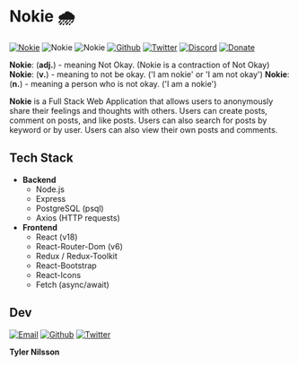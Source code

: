 # **Nokie** 🌧
[![Nokie](https://img.shields.io/badge/Website-nokie.org-%23a55eea)](http://nokie.org)
![Nokie](https://img.shields.io/badge/Version-1.0.0-informational)
![Nokie](https://img.shields.io/badge/License-MIT-blue)
[![Github](https://img.shields.io/badge/GitHub-Nokie-%2300bfa5?logo=github)](https://github.com/tylerdev719/nokie)
[![Twitter](https://img.shields.io/badge/Twitter-tylerdev719-%231DA1F2?logo=twitter)](https://twitter.com/code_and_imni)
[![Discord](https://img.shields.io/badge/Discord-Nokie-%237289DA?logo=discord)](https://discord.gg/nokie)
[![Donate](https://img.shields.io/badge/Donate-PayPal-%2300457C?logo=paypal)](https://paypal.me/tylerdev719)
<!-- Email -->


**Nokie**: (**adj.**) - meaning Not Okay. (Nokie is a contraction of Not Okay)
**Nokie**: (**v.**) - meaning to not be okay. ('I am nokie' or 'I am not okay')
**Nokie**: (**n.**) - meaning a person who is not okay. ('I am a nokie')

**Nokie** is a Full Stack Web Application that allows users to anonymously share their feelings and thoughts with others. Users can create posts, comment on posts, and like posts. Users can also search for posts by keyword or by user. Users can also view their own posts and comments.

## **Tech Stack**
- **Backend**
  - Node.js
  - Express
  - PostgreSQL (psql)
  - Axios (HTTP requests)
- **Frontend**
  - React (v18)
  - React-Router-Dom (v6)
  - Redux / Redux-Toolkit
  - React-Bootstrap
  - React-Icons
  - Fetch (async/await)

## **Dev**
[![Email](https://img.shields.io/badge/Email-tylerdev719-%23D44638?logo=microsoft)](mailto:tyler.engineer@hotmail.com)
[![Github](https://img.shields.io/badge/GitHub-tylerdev719-%23000?logo=github)](https://github.com/tylerdev719)
[![Twitter](https://img.shields.io/badge/Twitter-tylerdev719-%231DA1F2?logo=twitter)](https://twitter.com/code_and_imni)

**Tyler Nilsson**